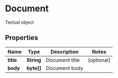 

# Document

Textual object
## Properties

Name | Type | Description | Notes
------------ | ------------- | ------------- | -------------
**title** | **String** | Document title |  [optional]
**body** | **byte[]** | Document body | 



